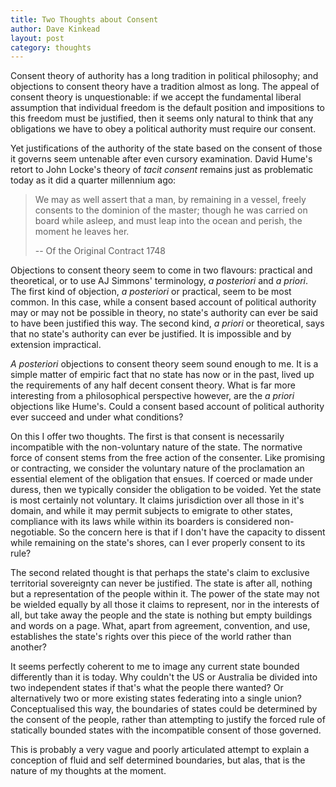 ```yaml
---
title: Two Thoughts about Consent
author: Dave Kinkead
layout: post
category: thoughts
---
```


Consent theory of authority has a long tradition in political philosophy; and objections to consent theory have a tradition almost as long.  The appeal of consent theory is unquestionable: if we accept the fundamental liberal assumption that individual freedom is the default position and impositions to this freedom must be justified, then it seems only natural to think that any obligations we have to obey a political authority must require our consent.

Yet justifications of the authority of the state based on the consent of those it governs seem untenable after even cursory examination. David Hume's retort to John Locke's theory of _tacit consent_ remains just as problematic today as it did a quarter millennium ago:

>   We may as well assert that a man, by remaining in a vessel, freely consents to the dominion of the master; though he was carried on board while asleep, and must leap into the ocean and perish, the moment he leaves her. 
>
> -- Of the Original Contract 1748

Objections to consent theory seem to come in two flavours: practical and theoretical, or to use AJ Simmons' terminology, _a posteriori_ and _a priori_.  The first kind of objection, _a posteriori_ or practical, seem to be most common.  In this case, while a consent based account of political authority may or may not be possible in theory, no state's authority can ever be said to have been justified this way.  The second kind, _a priori_ or theoretical, says that no state's authority can ever be justified. It is impossible and by extension impractical.

_A posteriori_ objections to consent theory seem sound enough to me.  It is a simple matter of empiric fact that no state has now or in the past, lived up the requirements of any half decent consent theory.  What is far more interesting from a philosophical perspective however, are the _a priori_ objections like Hume's.  Could a consent based account of political authority ever succeed and under what conditions?

On this I offer two thoughts.  The first is that consent is necessarily incompatible with the non-voluntary nature of the state.  The normative force of consent stems from the free action of the consenter.  Like promising or contracting, we consider the voluntary nature of the proclamation an essential element of the obligation that ensues.  If coerced or made under duress, then we typically consider the obligation to be voided.  Yet the state is most certainly not voluntary.  It claims jurisdiction over all those in it's domain, and while it may permit subjects to emigrate to other states, compliance with its laws while within its boarders is considered non-negotiable.  So the concern here is that if I don't have the capacity to dissent while remaining on the state's shores, can I ever properly consent to its rule?

The second related thought is that perhaps the state's claim to exclusive territorial sovereignty can never be justified.  The state is after all, nothing but a representation of the people within it.  The power of the state may not be wielded equally by all those it claims to represent, nor in the interests of all, but take away the people and the state is nothing but empty buildings and words on a page.  What, apart from agreement, convention, and use, establishes the state's rights over this piece of the world rather than another?

It seems perfectly coherent to me to image any current state bounded differently than it is today.  Why couldn't the US or Australia be divided into two independent states if that's what the people there wanted?  Or alternatively two or more existing states federating into a single union?  Conceptualised this way, the boundaries of states could be determined by the consent of the people, rather than attempting to justify the forced rule of statically bounded states with the incompatible consent of those governed.

This is probably a very vague and poorly articulated attempt to explain a conception of fluid and self determined boundaries, but alas, that is the nature of my thoughts at the moment.

